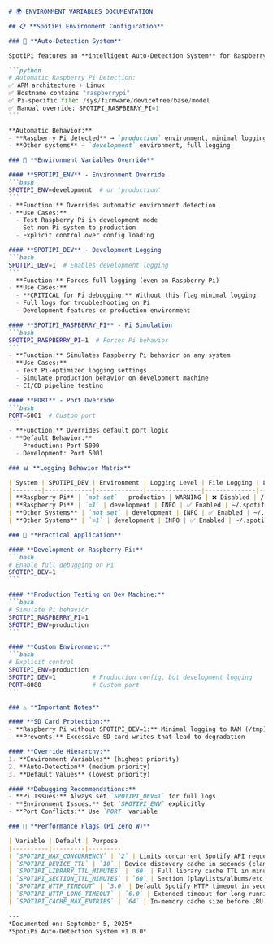 ````markdown
# 🌍 ENVIRONMENT VARIABLES DOCUMENTATION

## 📋 **SpotiPi Environment Configuration**

### 🎯 **Auto-Detection System**

SpotiPi features an **intelligent Auto-Detection System** for Raspberry Pi:

```python
# Automatic Raspberry Pi Detection:
✅ ARM architecture + Linux
✅ Hostname contains "raspberrypi"  
✅ Pi-specific file: /sys/firmware/devicetree/base/model
✅ Manual override: SPOTIPI_RASPBERRY_PI=1
```

**Automatic Behavior:**
- **Raspberry Pi detected** → `production` environment, minimal logging (SD card protection)
- **Other systems** → `development` environment, full logging

### 🔧 **Environment Variables Override**

#### **SPOTIPI_ENV** - Environment Override
```bash
SPOTIPI_ENV=development  # or 'production'
```
- **Function:** Overrides automatic environment detection
- **Use Cases:**
  - Test Raspberry Pi in development mode
  - Set non-Pi system to production
  - Explicit control over config loading

#### **SPOTIPI_DEV** - Development Logging
```bash
SPOTIPI_DEV=1  # Enables development logging
```
- **Function:** Forces full logging (even on Raspberry Pi)
- **Use Cases:**
  - **CRITICAL for Pi debugging:** Without this flag minimal logging
  - Full logs for troubleshooting on Pi
  - Development features on production environment

#### **SPOTIPI_RASPBERRY_PI** - Pi Simulation
```bash
SPOTIPI_RASPBERRY_PI=1  # Forces Pi behavior
```
- **Function:** Simulates Raspberry Pi behavior on any system
- **Use Cases:**
  - Test Pi-optimized logging settings
  - Simulate production behavior on development machine
  - CI/CD pipeline testing

#### **PORT** - Port Override
```bash
PORT=5001  # Custom port
```
- **Function:** Overrides default port logic
- **Default Behavior:**
  - Production: Port 5000
  - Development: Port 5001

### 📊 **Logging Behavior Matrix**

| System | SPOTIPI_DEV | Environment | Logging Level | File Logging | Log Directory |
|--------|-------------|-------------|---------------|--------------|---------------|
| **Raspberry Pi** | `not set` | production | WARNING | ❌ Disabled | /tmp/spotipi_logs |
| **Raspberry Pi** | `=1` | development | INFO | ✅ Enabled | ~/.spotify_wakeup/logs |
| **Other Systems** | `not set` | development | INFO | ✅ Enabled | ~/.spotify_wakeup/logs |
| **Other Systems** | `=1` | development | INFO | ✅ Enabled | ~/.spotify_wakeup/logs |

### 🎯 **Practical Application**

#### **Development on Raspberry Pi:**
```bash
# Enable full debugging on Pi
SPOTIPI_DEV=1
```

#### **Production Testing on Dev Machine:**
```bash
# Simulate Pi behavior
SPOTIPI_RASPBERRY_PI=1
SPOTIPI_ENV=production
```

#### **Custom Environment:**
```bash
# Explicit control
SPOTIPI_ENV=production
SPOTIPI_DEV=1          # Production config, but development logging
PORT=8080              # Custom port
```

### ⚠️ **Important Notes**

#### **SD Card Protection:**
- **Raspberry Pi without SPOTIPI_DEV=1:** Minimal logging to RAM (/tmp)
- **Prevents:** Excessive SD card writes that lead to degradation

#### **Override Hierarchy:**
1. **Environment Variables** (highest priority)
2. **Auto-Detection** (medium priority) 
3. **Default Values** (lowest priority)

#### **Debugging Recommendations:**
- **Pi Issues:** Always set `SPOTIPI_DEV=1` for full logs
- **Environment Issues:** Set `SPOTIPI_ENV` explicitly
- **Port Conflicts:** Use `PORT` variable

### 🚀 **Performance Flags (Pi Zero W)**

| Variable | Default | Purpose |
|----------|---------|---------|
| `SPOTIPI_MAX_CONCURRENCY` | `2` | Limits concurrent Spotify API requests; keep low on the Pi Zero W. |
| `SPOTIPI_DEVICE_TTL` | `10` | Device discovery cache in seconds (clamped 5-15). |
| `SPOTIPI_LIBRARY_TTL_MINUTES` | `60` | Full library cache TTL in minutes (clamped 30-120). |
| `SPOTIPI_SECTION_TTL_MINUTES` | `60` | Section (playlists/albums/etc.) cache TTL in minutes. |
| `SPOTIPI_HTTP_TIMEOUT` | `3.0` | Default Spotify HTTP timeout in seconds. |
| `SPOTIPI_HTTP_LONG_TIMEOUT` | `6.0` | Extended timeout for long-running Spotify calls. |
| `SPOTIPI_CACHE_MAX_ENTRIES` | `64` | In-memory cache size before LRU eviction. |

---
*Documented on: September 5, 2025*  
*SpotiPi Auto-Detection System v1.0.0*

````
